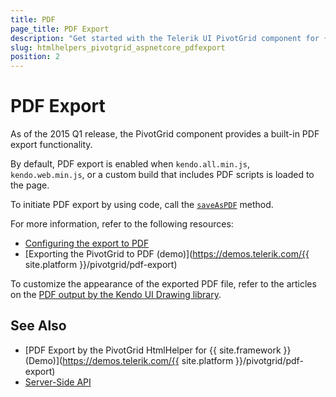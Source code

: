 ```yaml
---
title: PDF
page_title: PDF Export
description: "Get started with the Telerik UI PivotGrid component for {{ site.framework }} and learn how to export a Telerik UI PivotGrid component for {{ site.framework }} to PDF."
slug: htmlhelpers_pivotgrid_aspnetcore_pdfexport
position: 2
---
```


# PDF Export

As of the 2015 Q1 release, the PivotGrid component provides a built-in PDF export functionality.

By default, PDF export is enabled when `kendo.all.min.js`, `kendo.web.min.js`, or a custom build that includes PDF scripts is loaded to the page.

To initiate PDF export by using code, call the [`saveAsPDF`](https://docs.telerik.com/kendo-ui/api/javascript/ui/pivotgrid/methods/saveaspdf) method.

For more information, refer to the following resources:
* [Configuring the export to PDF](/api/kendo.mvc.ui.fluent/pivotgridbuilder)
* [Exporting the PivotGrid to PDF (demo)](https://demos.telerik.com/{{ site.platform }}/pivotgrid/pdf-export)

To customize the appearance of the exported PDF file, refer to the articles on the [PDF output by the Kendo UI Drawing library](https://docs.telerik.com/kendo-ui/framework/drawing/pdf-output/overview).

## See Also

* [PDF Export by the PivotGrid HtmlHelper for {{ site.framework }} (Demo)](https://demos.telerik.com/{{ site.platform }}/pivotgrid/pdf-export)
* [Server-Side API](/api/pivotgrid)
